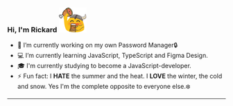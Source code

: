 ### Hi, I'm Rickard ![a](/7512-blobvikingfeast_64x64.png)

- 🔭 I’m currently working on my own Password Manager🔒
- 💻 I’m currently learning JavaScript, TypeScript and Figma Design.
- 🎓 I'm currently studying to become a JavaScript-developer.
- ⚡ Fun fact: I **HATE** the summer and the heat. I **LOVE** the winter, the cold and snow. Yes I'm the complete opposite to everyone else.❄️
---
